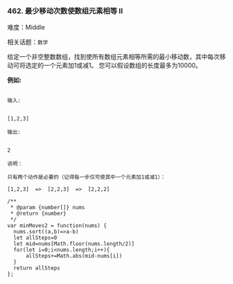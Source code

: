### 462. 最少移动次数使数组元素相等 II

难度：Middle

相关话题：`数学`

给定一个非空整数数组，找到使所有数组元素相等所需的最小移动数，其中每次移动可将选定的一个元素加1或减1。 您可以假设数组的长度最多为10000。



**例如:** 



```

输入:


[1,2,3]

输出:


2

说明：

只有两个动作是必要的（记得每一步仅可使其中一个元素加1或减1）： 

[1,2,3]  =>  [2,2,3]  =>  [2,2,2]
```

```
/**
 * @param {number[]} nums
 * @return {number}
 */
var minMoves2 = function(nums) {
  nums.sort((a,b)=>a-b)
  let allSteps=0
  let mid=nums[Math.floor(nums.length/2)]
  for(let i=0;i<nums.length;i++){
      allSteps+=Math.abs(mid-nums[i])
  }
  return allSteps
};
```

